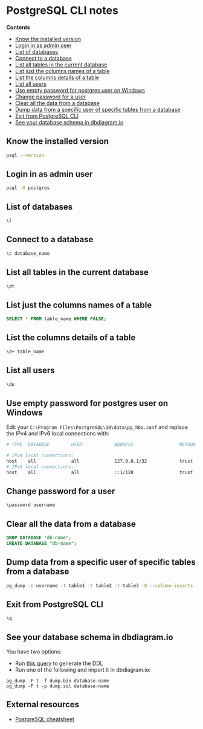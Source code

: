 # PostgreSQL CLI notes

<!-- START doctoc generated TOC please keep comment here to allow auto update -->
<!-- DON'T EDIT THIS SECTION, INSTEAD RE-RUN doctoc TO UPDATE -->
**Contents**

- [Know the installed version](#know-the-installed-version)
- [Login in as admin user](#login-in-as-admin-user)
- [List of databases](#list-of-databases)
- [Connect to a database](#connect-to-a-database)
- [List all tables in the current database](#list-all-tables-in-the-current-database)
- [List just the columns names of a table](#list-just-the-columns-names-of-a-table)
- [List the columns details of a table](#list-the-columns-details-of-a-table)
- [List all users](#list-all-users)
- [Use empty password for postgres user on Windows](#use-empty-password-for-postgres-user-on-windows)
- [Change password for a user](#change-password-for-a-user)
- [Clear all the data from a database](#clear-all-the-data-from-a-database)
- [Dump data from a specific user of specific tables from a database](#dump-data-from-a-specific-user-of-specific-tables-from-a-database)
- [Exit from PostgreSQL CLI](#exit-from-postgresql-cli)
- [See your database schema in dbdiagram.io](#see-your-database-schema-in-dbdiagramio)

<!-- END doctoc generated TOC please keep comment here to allow auto update -->

## Know the installed version

```bash
psql --version
```

## Login in as admin user

```bash
psql -U postgres
```

## List of databases

```bash
\l
```

## Connect to a database

```bash
\c database_name
```

## List all tables in the current database

```bash
\dt
```

## List just the columns names of a table

```sql
SELECT * FROM table_name WHERE FALSE;
```

## List the columns details of a table

```bash
\d+ table_name
```

## List all users

```bash
\du
```

## Use empty password for postgres user on Windows

Edit your `C:\Program Files\PostgreSQL\10\data\pg_hba.conf` and
replace the IPv4 and IPv6 local connections with:
```bash
# TYPE  DATABASE        USER            ADDRESS                 METHOD

# IPv4 local connections:
host    all             all             127.0.0.1/32            trust
# IPv6 local connections:
host    all             all             ::1/128                 trust
```

## Change password for a user

```bash
\password username
```

## Clear all the data from a database

```sql
DROP DATABASE "db-name";
CREATE DATABASE "db-name";
```

## Dump data from a specific user of specific tables from a database

```bash
pg_dump -U username -t table1 -t table2 -t table3 -O --column-inserts --data-only database_name
```

## Exit from PostgreSQL CLI

```bash
\q
```

## See your database schema in dbdiagram.io

You have two options:

* Run [this query](https://github.com/matthewoldham/dbdiagram.io-ddl-queries/blob/master/sql/postgresql.sql) to generate the DDL
* Run one of the following and import it in dbdiagram.io:
```
pg_dump -F t -f dump.bin database-name
pg_dump -F t -p dump.sql database-name
```

## External resources

* [PostgreSQL cheatsheet](https://gist.github.com/Kartones/dd3ff5ec5ea238d4c546)
